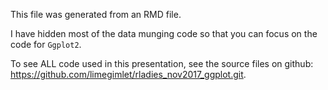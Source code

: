 This file was generated from an RMD file. 

I have hidden most of the data munging code so that you can focus on the code for `Ggplot2`.

To see ALL code used in this presentation, see the source files on github: 
https://github.com/limegimlet/rladies_nov2017_ggplot.git.
